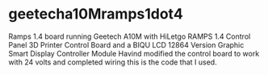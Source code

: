 # geetecha10Mramps1dot4
Ramps 1.4 board running Geetech A10M  with  HiLetgo RAMPS 1.4 Control Panel 3D Printer Control Board 
and a  BIQU LCD 12864 Version Graphic Smart Display Controller Module 
Havind modified the control board to work with 24 volts and completed wiring
this is the code that I used.

